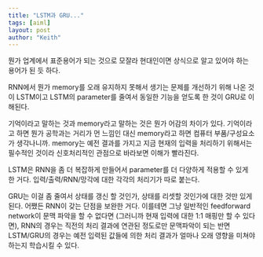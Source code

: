 ```yaml
---
title: "LSTM과 GRU..."
tags: [aiml]
layout: post
author: "Keith"
---
```


뭔가 업계에서 표준용어가 되는 것으로 모잘라 현대인이면 상식으로 알고 있어야 하는 용어가 된 듯 하다.

RNN에서 뭔가 memory를 오래 유지하지 못해서 생기는 문제를 개선하기 위해 나온 것이 LSTM이고 LSTM의 parameter를 줄여서 동일한 기능을 얻도록 한 것이 GRU로 이해된다.

기억이라고 말하는 것과 memory라고 말하는 것은 뭔가 어감의 차이가 있다. 기억이라고 하면 뭔가 공학과는 거리가 먼 느낌인 대신 memory라고 하면 컴퓨터 부품/구성요소가 생각나니까. memory는 예전 결과를 가지고 지금 현재의 입력을 처리하기 위해서는 필수적인 것이라 신호처리적인 관점으로 바라보면 이해가 빨라진다.

LSTM은 RNN을 좀 더 복잡하게 만들어서 parameter를 더 다양하게 적용할 수 있게 한 거다. 
입력/출력/RNN/망각에 대한 각각의 처리기가 따로 붙는다. 

GRU는 이걸 좀 줄여서 상태를 갱신 할 것인가, 상태를 리셋할 것인가에 대한 것만 있게 된다. 어쨌든 RNN이 갖는 단점을 보완한 거다. 이를테면 그냥 일반적인 feedforward network이 문맥 파악을 할 수 없다면 (그러니까 현재 입력에 대한 1:1 매핑만 할 수 있다면), RNN의 경우는 직전의 처리 결과에 연관된 정도로만 문맥파악이 되는 반면 LSTM/GRU의 경우는 예전 입력된 값들에 의한 처리 결과가 얼마나 오래 영향을 미쳐야 하는지 학습시킬 수 있다.
